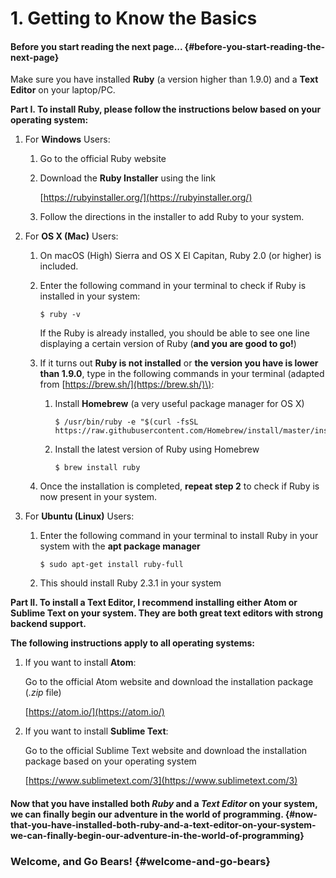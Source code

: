 # 1. Getting to Know the Basics

#### Before you start reading the next page... {#before-you-start-reading-the-next-page}

Make sure you have installed **Ruby** \(a version higher than 1.9.0\) and a **Text Editor** on your laptop/PC.

**Part I. To install Ruby, please follow the instructions below based on your operating system:**

1. For **Windows** Users:
   1. Go to the official Ruby website
   2. Download the **Ruby Installer** using the link

      [https://rubyinstaller.org/](https://rubyinstaller.org/)

   3. Follow the directions in the installer to add Ruby to your system.
2. For **OS X \(Mac\)** Users:
   1. On macOS \(High\) Sierra and OS X El Capitan, Ruby 2.0 \(or higher\) is included.
   2. Enter the following command in your terminal to check if Ruby is installed in your system:

      ```text
      $ ruby -v
      ```

      If the Ruby is already installed, you should be able to see one line displaying a certain version of Ruby \(**and you are good to go!**\)

   3. If it turns out **Ruby is not installed** or **the version you have is lower than 1.9.0**, type in the following commands in your terminal \(adapted from [https://brew.sh/](https://brew.sh/)\):
      1. Install **Homebrew** \(a very useful package manager for OS X\)

         ```text
         $ /usr/bin/ruby -e "$(curl -fsSL https://raw.githubusercontent.com/Homebrew/install/master/install)"
         ```

      2. Install the latest version of Ruby using Homebrew

         ```text
         $ brew install ruby
         ```
   4. Once the installation is completed, **repeat step 2** to check if Ruby is now present in your system.
3. For **Ubuntu \(Linux\)** Users:
   1. Enter the following command in your terminal to install Ruby in your system with the **apt package manager**

      ```text
      $ sudo apt-get install ruby-full
      ```

   2. This should install Ruby 2.3.1 in your system

**Part II. To install a Text Editor, I recommend installing either Atom or Sublime Text on your system. They are both great text editors with strong backend support.**

**The following instructions apply to all operating systems:**

1. If you want to install **Atom**:

   Go to the official Atom website and download the installation package \(_.zip_ file\)

   [https://atom.io/](https://atom.io/)

2. If you want to install **Sublime Text**:

   Go to the official Sublime Text website and download the installation package based on your operating system

   [https://www.sublimetext.com/3](https://www.sublimetext.com/3)

#### Now that you have installed both _Ruby_ and a _Text Editor_ on your system, we can finally begin our adventure in the world of programming. {#now-that-you-have-installed-both-ruby-and-a-text-editor-on-your-system-we-can-finally-begin-our-adventure-in-the-world-of-programming}

### **Welcome, and Go Bears!** {#welcome-and-go-bears}


